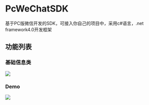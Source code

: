 # PcWeChatSDK
基于PC版微信开发的SDK，可接入你自己的项目中，采用c#语言，.net framework4.0开发框架

## 功能列表

### 基础信息类
![](https://github.com/WeChatTools/PcWeChatSDK/blob/master/wx1.jpg)

### Demo
![](https://raw.githubusercontent.com/WeChatTools/PcWeChatSDK/master/02.png)


